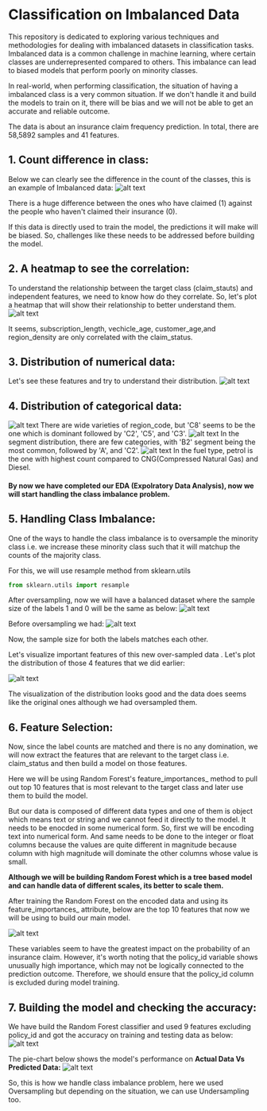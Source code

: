 # Classification on Imbalanced Data
 This repository is dedicated to exploring various techniques and methodologies for dealing with imbalanced datasets in classification tasks. Imbalanced data is a common challenge in machine learning, where certain classes are underrepresented compared to others. This imbalance can lead to biased models that perform poorly on minority classes.

In real-world, when performing classification, the situation of having a imbalanced class is a very common situation. If we don't handle it and build the models to train on it, there will be bias and we will not be able to get an accurate and reliable outcome. 

The data is about an insurance claim frequency prediction. In total, there are 58,5892 samples and 41 features.

## 1. Count difference in class:
Below we can clearly see the difference in the count of the classes, this is an example of Imbalanced data:
![alt text](image.png)

There is a huge difference between the ones who have claimed (1) against the people who haven't claimed their insurance (0).

If this data is directly used to train the model, the predictions it will make will be biased. So, challenges like these needs to be addressed before building the model.

## 2. A heatmap to see the correlation:

To understand the relationship between the target class (claim_stauts) and independent features, we need to know how do they correlate. So, let's plot a heatmap that will show their relationship to better understand them.
![alt text](image-1.png)

It seems, subscription_length, vechicle_age, customer_age,and region_density are only correlated with the
claim_status. 

## 3. Distribution of numerical data:
Let's see these features and try to understand their distribution.
![alt text](image-2.png)


## 4. Distribution of categorical data:
![alt text](image-3.png)
There are wide varieties of region_code, but 'C8' seems to be the one which is dominant followed by 'C2', 'C5', and 'C3'.
![alt text](image-4.png)
In the segment distribution, there are few categories, with 'B2' segment being the most common, followed by 'A', and 'C2'.
![alt text](image-5.png)
In the fuel type, petrol is the one with highest count compared to CNG(Compressed Natural Gas) and Diesel.

#### By now we have completed our EDA (Expolratory Data Analysis), now we will start handling the class imbalance problem.


## 5. Handling Class Imbalance:

One of the ways to handle the class imbalance is to oversample the minority class i.e. we increase these minority
class such that it will matchup the counts of the majority class.

For this, we will use resample method from sklearn.utils

```python
from sklearn.utils import resample
```

After oversampling, now we will have a balanced dataset where the sample size of the labels 1 and 0 will be the same as below:
![alt text](image-6.png)

Before oversampling we had:
![alt text](image-7.png)


Now, the sample size for both the labels matches each other.

Let's visualize important features of this new over-sampled data . Let's plot the distribution of those 4 features that we did earlier:

![alt text](image-8.png)

The visualization of the distribution looks good and the data does seems like the original ones although we had oversampled them.

## 6. Feature Selection:
Now, since the label counts are matched and there is no any domination, we will now extract the features that are relevant to the target class i.e. claim_status and then build a model on those features.

Here we will be using Random Forest's feature_importances_ method to pull out top 10 features that is most relevant to the target class and later use them to build the model.

But our data is composed of different data types and one of them is object which means text or string and we cannot feed it directly to the model. It needs to be enocded in some numerical form. So, first we will be encoding text into numerical form. And same needs to be done to the integer or float columns because the values are quite different in magnitude because column with high magnitude will dominate the other columns whose value is small.


**Although we will be building Random Forest which is a tree based model and can handle data of different scales, its better to scale them.**

After training the Random Forest on the encoded data and using its feature_importances_ attribute, below are the top 10 features that now we will be using to build our main model.

![alt text](image-10.png)

These variables seem to have the greatest impact on the probability of an insurance claim. However, it's worth noting that the policy_id variable shows unusually high importance, which may not be logically connected to the prediction outcome. Therefore, we should ensure that the policy_id column is excluded during model training.




## 7. Building the model and checking the accuracy:

We have build the Random Forest classifier and used 9 features excluding policy_id and got the accuracy on training and testing data as below:
![alt text](image-11.png)

The pie-chart below shows the model's performance on <b>Actual Data Vs Predicted Data:</b>
![alt text](image-12.png)


So, this is how we handle class imbalance problem, here we used Oversampling but depending on the situation, we can use Undersampling too.
